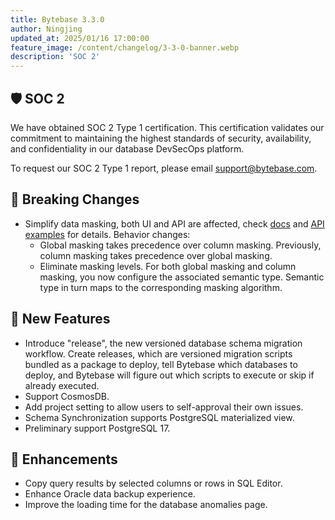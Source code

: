 ```yaml
---
title: Bytebase 3.3.0
author: Ningjing
updated_at: 2025/01/16 17:00:00
feature_image: /content/changelog/3-3-0-banner.webp
description: 'SOC 2'
---
```


## 🛡️ SOC 2

We have obtained SOC 2 Type 1 certification. This certification validates our commitment to maintaining the highest standards of security, availability, and confidentiality in our database DevSecOps platform.

To request our SOC 2 Type 1 report, please email [support@bytebase.com](mailto:support@bytebase.com).

## 🔔 Breaking Changes

- Simplify data masking, both UI and API are affected, check [docs](/docs/security/data-masking/overview/) and [API examples](https://github.com/bytebase/database-security-github-actions-example/tree/main/masking) for details. Behavior changes:
  - Global masking takes precedence over column masking. Previously, column masking takes precedence over global masking.
  - Eliminate masking levels. For both global masking and column masking, you now configure the associated semantic type. Semantic type in turn maps to the corresponding masking algorithm.

## 🚀 New Features

- Introduce "release", the new versioned database schema migration workflow. Create releases, which are versioned migration scripts bundled as a package to deploy, tell Bytebase which databases to deploy, and Bytebase will figure out which scripts to execute or skip if already executed.
- Support CosmosDB.
- Add project setting to allow users to self-approval their own issues.
- Schema Synchronization supports PostgreSQL materialized view.
- Preliminary support PostgreSQL 17.

## 🎄 Enhancements

- Copy query results by selected columns or rows in SQL Editor.
- Enhance Oracle data backup experience.
- Improve the loading time for the database anomalies page.

<IncludeBlock url="/docs/get-started/install/install-upgrade"></IncludeBlock>